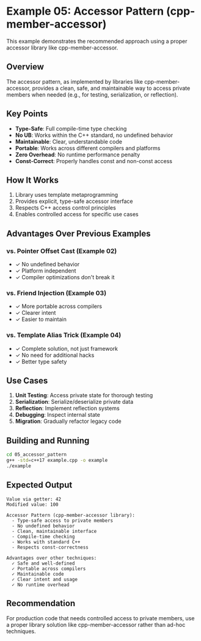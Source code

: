 # Example 05: Accessor Pattern (cpp-member-accessor)

This example demonstrates the recommended approach using a proper accessor library like cpp-member-accessor.

## Overview

The accessor pattern, as implemented by libraries like cpp-member-accessor, provides a clean, safe, and maintainable way to access private members when needed (e.g., for testing, serialization, or reflection).

## Key Points

- **Type-Safe**: Full compile-time type checking
- **No UB**: Works within the C++ standard, no undefined behavior
- **Maintainable**: Clear, understandable code
- **Portable**: Works across different compilers and platforms
- **Zero Overhead**: No runtime performance penalty
- **Const-Correct**: Properly handles const and non-const access

## How It Works

1. Library uses template metaprogramming
2. Provides explicit, type-safe accessor interface
3. Respects C++ access control principles
4. Enables controlled access for specific use cases

## Advantages Over Previous Examples

### vs. Pointer Offset Cast (Example 02)
- ✓ No undefined behavior
- ✓ Platform independent
- ✓ Compiler optimizations don't break it

### vs. Friend Injection (Example 03)
- ✓ More portable across compilers
- ✓ Clearer intent
- ✓ Easier to maintain

### vs. Template Alias Trick (Example 04)
- ✓ Complete solution, not just framework
- ✓ No need for additional hacks
- ✓ Better type safety

## Use Cases

1. **Unit Testing**: Access private state for thorough testing
2. **Serialization**: Serialize/deserialize private data
3. **Reflection**: Implement reflection systems
4. **Debugging**: Inspect internal state
5. **Migration**: Gradually refactor legacy code

## Building and Running

```bash
cd 05_accessor_pattern
g++ -std=c++17 example.cpp -o example
./example
```

## Expected Output

```
Value via getter: 42
Modified value: 100

Accessor Pattern (cpp-member-accessor library):
  - Type-safe access to private members
  - No undefined behavior
  - Clean, maintainable interface
  - Compile-time checking
  - Works with standard C++
  - Respects const-correctness

Advantages over other techniques:
  ✓ Safe and well-defined
  ✓ Portable across compilers
  ✓ Maintainable code
  ✓ Clear intent and usage
  ✓ No runtime overhead
```

## Recommendation

For production code that needs controlled access to private members, use a proper library solution like cpp-member-accessor rather than ad-hoc techniques.
